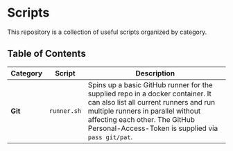 # Scripts

This repository is a collection of useful scripts organized by category.

## Table of Contents

| Category      | Script            | Description                     |
|---------------|--------------------|---------------------------------|
| **Git**       | `runner.sh`	     | Spins up a basic GitHub runner for the supplied repo in a docker container. It can also list all current runners and run multiple runners in parallel without affecting each other. The GitHub Personal-Access-Token is supplied via `pass git/pat`.                                |
